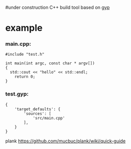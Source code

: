 #under construction
C++ build tool based on [gyp](https://chromium.googlesource.com/external/gyp/+/master/docs/UserDocumentation.md)

# example
### main.cpp:
```
#include "test.h"

int main(int argc, const char * argv[])
{
  std::cout << "hello" << std::endl;
	return 0; 
}
```
### test.gyp:
```
{
	'target_defaults': {
		'sources': [ 
			'src/main.cpp' 
		],
	}
}
```


plank
https://github.com/mucbuc/plank/wiki/quick-guide
